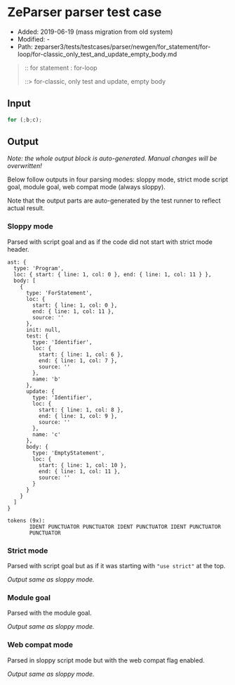 # ZeParser parser test case

- Added: 2019-06-19 (mass migration from old system)
- Modified: -
- Path: zeparser3/tests/testcases/parser/newgen/for_statement/for-loop/for-classic_only_test_and_update_empty_body.md

> :: for statement : for-loop
>
> ::> for-classic, only test and update, empty body

## Input

`````js
for (;b;c);
`````

## Output

_Note: the whole output block is auto-generated. Manual changes will be overwritten!_

Below follow outputs in four parsing modes: sloppy mode, strict mode script goal, module goal, web compat mode (always sloppy).

Note that the output parts are auto-generated by the test runner to reflect actual result.

### Sloppy mode

Parsed with script goal and as if the code did not start with strict mode header.

`````
ast: {
  type: 'Program',
  loc: { start: { line: 1, col: 0 }, end: { line: 1, col: 11 } },
  body: [
    {
      type: 'ForStatement',
      loc: {
        start: { line: 1, col: 0 },
        end: { line: 1, col: 11 },
        source: ''
      },
      init: null,
      test: {
        type: 'Identifier',
        loc: {
          start: { line: 1, col: 6 },
          end: { line: 1, col: 7 },
          source: ''
        },
        name: 'b'
      },
      update: {
        type: 'Identifier',
        loc: {
          start: { line: 1, col: 8 },
          end: { line: 1, col: 9 },
          source: ''
        },
        name: 'c'
      },
      body: {
        type: 'EmptyStatement',
        loc: {
          start: { line: 1, col: 10 },
          end: { line: 1, col: 11 },
          source: ''
        }
      }
    }
  ]
}

tokens (9x):
       IDENT PUNCTUATOR PUNCTUATOR IDENT PUNCTUATOR IDENT PUNCTUATOR
       PUNCTUATOR
`````

### Strict mode

Parsed with script goal but as if it was starting with `"use strict"` at the top.

_Output same as sloppy mode._

### Module goal

Parsed with the module goal.

_Output same as sloppy mode._

### Web compat mode

Parsed in sloppy script mode but with the web compat flag enabled.

_Output same as sloppy mode._
